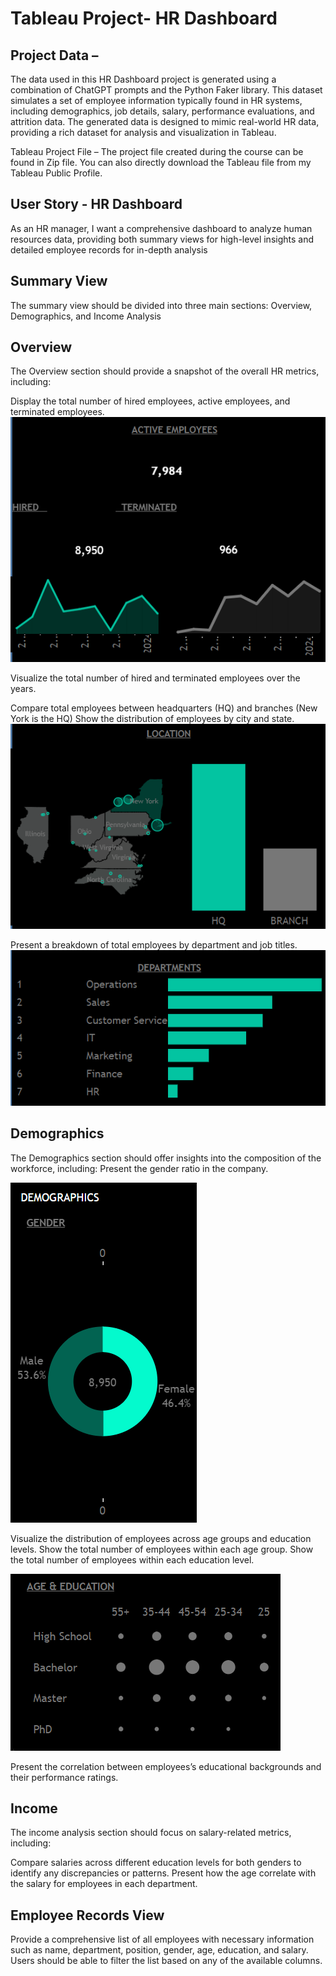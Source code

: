 # Tableau Project- HR Dashboard

##  Project Data –

The data used in this HR Dashboard project is generated using a combination of ChatGPT prompts and the Python Faker library. This dataset simulates a set of employee information typically found in HR systems, including demographics, job details, salary, performance evaluations, and attrition data. The generated data is designed to mimic real-world HR data, providing a rich dataset for analysis and visualization in Tableau.

Tableau Project File – The project file created during the course can be found in Zip file. You can also directly download the Tableau file from my Tableau Public Profile.

## User Story - HR Dashboard
As an HR manager, I want a comprehensive dashboard to analyze human resources data, providing both summary views for high-level insights and detailed employee records for in-depth analysis

## Summary View

The summary view should be divided into three main sections: Overview, Demographics, and Income Analysis

## Overview
The Overview section should provide a snapshot of the overall HR metrics, including:

Display the total number of hired employees, active employees, and terminated employees.
![HR 2](https://github.com/Priyaah13/Tableau-Project---HR-Dashboard/blob/main/HR2.png)

Visualize the total number of hired and terminated employees over the years.

Compare total employees between headquarters (HQ) and branches (New York is the HQ)
Show the distribution of employees by city and state.
![HR 4](https://github.com/Priyaah13/Tableau-Project---HR-Dashboard/blob/main/HR%204.png)


Present a breakdown of total employees by department and job titles.
![HR#](https://github.com/Priyaah13/Tableau-Project---HR-Dashboard/blob/main/HR3.png)


## Demographics
The Demographics section should offer insights into the composition of the workforce, including:
Present the gender ratio in the company.

![HR5](https://github.com/Priyaah13/Tableau-Project---HR-Dashboard/blob/main/HR%205.png)


Visualize the distribution of employees across age groups and education levels.
Show the total number of employees within each age group.
Show the total number of employees within each education level.

![HR 6](https://github.com/Priyaah13/Tableau-Project---HR-Dashboard/blob/main/HR%206.png)


Present the correlation between employees’s educational backgrounds and their performance ratings.

## Income
The income analysis section should focus on salary-related metrics, including:

Compare salaries across different education levels for both genders to identify any discrepancies or patterns.
Present how the age correlate with the salary for employees in each department.

## Employee Records View

Provide a comprehensive list of all employees with necessary information such as name, department, position, gender, age, education, and salary.
Users should be able to filter the list based on any of the available columns.

